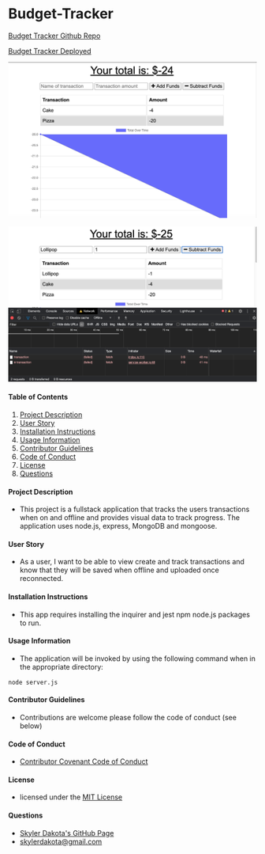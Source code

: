 # Budget-Tracker

[Budget Tracker Github Repo](https://github.com/skylerdakota/Budget-Tracker)

[Budget Tracker Deployed](https://damp-badlands-67706.herokuapp.com/)

![Demo](public/assets/img/budget.png)

![Demo](./public/assets/img/add.png)

<!-- ![Demo](public/assets/img/loaded.png) -->

#### Table of Contents

1. [Project Description](#project-description)
2. [User Story](#user-story)
3. [Installation Instructions](#installation-instructions)
4. [Usage Information](#usage-information)
5. [Contributor Guidelines](#contributor-guidelines)
6. [Code of Conduct](#code-of-conduct)
7. [License](#license)
8. [Questions](#questions)

#### Project Description

* This project is a fullstack application that tracks the users transactions when on and offline and provides visual data to track progress. The application uses node.js, express, MongoDB and mongoose.

#### User Story

* As a user, I want to be able to view create and track transactions and know that they will be saved when offline and uploaded once reconnected.

#### Installation Instructions

* This app requires installing the inquirer and jest npm node.js packages to run.

#### Usage Information

* The application will be invoked by using the following command when in the appropriate directory:

```
node server.js
```

#### Contributor Guidelines

* Contributions are welcome please follow the code of conduct (see below)

#### Code of Conduct

* [Contributor Covenant Code of Conduct](https://www.contributor-covenant.org/version/2/0/code_of_conduct/code_of_conduct.md)

#### License

* licensed under the [MIT License](Develop/LICENSE.txt)

#### Questions

* [Skyler Dakota's GitHub Page](http://github.com/skylerdakota)
* skylerdakota@gmail.com

